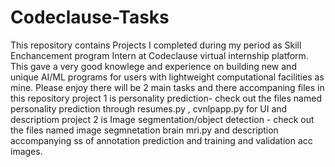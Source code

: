 # Codeclause-Tasks
This repository contains Projects I completed during my period as Skill Enchancement program Intern at Codeclause virtual internship platform. This gave a very good knowlege and experience on building new and unique AI/ML programs for users with lightweight computational facilities as mine. Please enjoy
there will be 2 main tasks and there accompaning files in this repository
project 1 is personality prediction- check out the files named personality prediction through resumes.py , cvnlpapp.py  for UI and descriptiom
project 2 is Image segmentation/object detection - check out the files named image segmnetation brain mri.py and description accompanying ss of annotation prediction and training and validation acc images.
